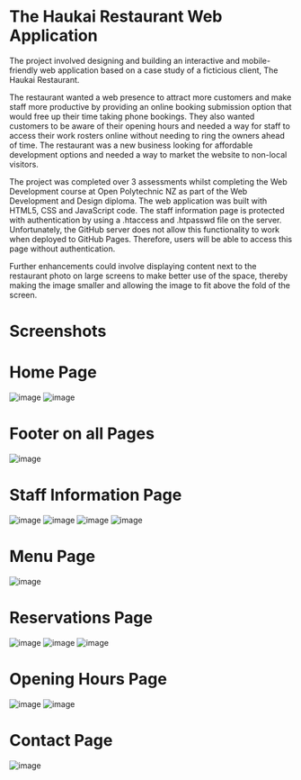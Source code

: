 # The Haukai Restaurant Web Application
The project involved designing and building an interactive and mobile-friendly web application based on a case study of a ficticious client, The Haukai Restaurant. 

The restaurant wanted a web presence to attract more customers and make staff more productive by providing an online booking submission option that would free up their time taking phone bookings. They also wanted customers to be aware of their opening hours and needed a way for staff to access their work rosters online without needing to ring the owners ahead of time. The restaurant was a new business looking for affordable development options and needed a way to market the website to non-local visitors.

The project was completed over 3 assessments whilst completing the Web Development course at Open Polytechnic NZ as part of the Web Development and Design diploma. The web application was built with HTML5, CSS and JavaScript code. The staff information page is protected with authentication by using a .htaccess and .htpasswd file on the server. Unfortunately, the GitHub server does not allow this functionality to work when deployed to GitHub Pages. Therefore, users will be able to access this page without authentication.

Further enhancements could involve displaying content next to the restaurant photo on large screens to make better use of the space, thereby making the image smaller and allowing the image to fit above the fold of the screen.

# Screenshots
# Home Page
![image](https://github.com/TanyabYC/haukai.github.io/assets/129232229/99671ca1-85cc-4b12-ac29-c4aedc9008da)
![image](https://github.com/TanyabYC/haukai.github.io/assets/129232229/c8d113f0-1eb2-4abc-afde-742a4ce1102a)

# Footer on all Pages
![image](https://github.com/TanyabYC/haukai.github.io/assets/129232229/b99fc295-eea7-48b9-94b9-633566f7d08c)

# Staff Information Page
![image](https://github.com/TanyabYC/haukai.github.io/assets/129232229/9432099c-b212-46dd-ada2-da77cf66f8cc)
![image](https://github.com/TanyabYC/haukai.github.io/assets/129232229/4011452a-16bf-49f9-b716-30c2fcd70f01)
![image](https://github.com/TanyabYC/haukai.github.io/assets/129232229/29184e1e-2988-4e42-beda-6a9420add3c6)
![image](https://github.com/TanyabYC/haukai.github.io/assets/129232229/a63d015b-74b2-4364-8ffc-06f6627737f1)

# Menu Page
![image](https://github.com/TanyabYC/haukai.github.io/assets/129232229/c6dda89f-d719-4d17-8e74-c0ddc67df702)

# Reservations Page
![image](https://github.com/TanyabYC/haukai.github.io/assets/129232229/cafb3245-58b9-4559-886c-4a4d48985bce)
![image](https://github.com/TanyabYC/haukai.github.io/assets/129232229/6d5d314f-d06e-4d97-bbd2-f317e0e9e55a)
![image](https://github.com/TanyabYC/haukai.github.io/assets/129232229/53c7c0bb-f563-4ec8-8c0b-c300636fbcf4)

# Opening Hours Page
![image](https://github.com/TanyabYC/haukai.github.io/assets/129232229/0c957704-b650-4afb-9492-f8d94c487130)
![image](https://github.com/TanyabYC/haukai.github.io/assets/129232229/2aff58f2-c657-4c05-aba4-b8ce4b5b44c7)

# Contact Page
![image](https://github.com/TanyabYC/haukai.github.io/assets/129232229/0e5bab65-6b0d-40b1-bc93-c5c7a4d76142)
